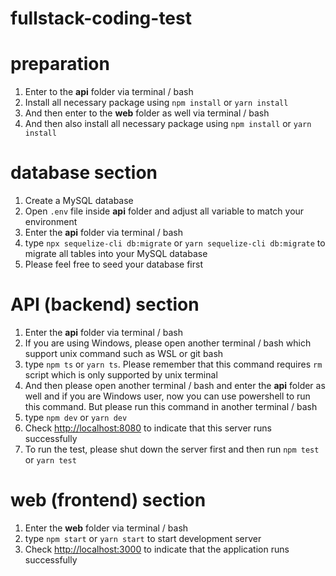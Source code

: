 # fullstack-coding-test

# preparation
1. Enter to the **api** folder via terminal / bash
2. Install all necessary package using `npm install` or `yarn install`
3. And then enter to the **web** folder as well via terminal / bash
4. And then also install all necessary package using `npm install` or `yarn install`

# database section
1. Create a MySQL database
2. Open `.env` file inside **api** folder and adjust all variable to match your environment
3. Enter the **api** folder via terminal / bash
4. type `npx sequelize-cli db:migrate` or `yarn sequelize-cli db:migrate` to migrate all tables into your MySQL database
5. Please feel free to seed your database first

# API (backend) section
1. Enter the **api** folder via terminal / bash
2. If you are using Windows, please open another terminal / bash which support unix command such as WSL or git bash
3. type `npm ts` or `yarn ts`. Please remember that this command requires `rm` script which is only supported by unix terminal
4. And then please open another terminal / bash and enter the **api** folder as well and if you are Windows user, now you can use powershell to run this command. But please run this command in another terminal / bash
5. type `npm dev` or `yarn dev`
6. Check [http://localhost:8080](http://localhost:8080) to indicate that this server runs successfully
7. To run the test, please shut down the server first and then run `npm test` or `yarn test`

# web (frontend) section
1. Enter the **web** folder via terminal / bash
2. type `npm start` or `yarn start` to start development server
3. Check [http://localhost:3000](http://localhost:3000) to indicate that the application runs successfully

